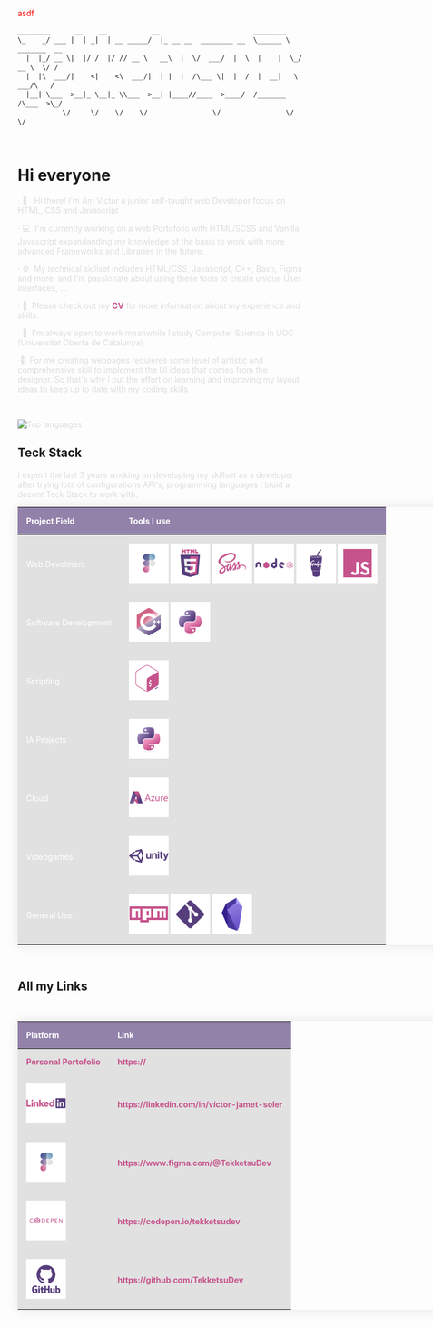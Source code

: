 
<span style="color: red;"> asdf </span>
```
________      __    __           __                       ________               
\_    _/ ___ |  | _|  | __ _____/  |_ __ __  ________ __  \______ \   _______  __
  |  |_/ __ \|  |/ /  |/ // __ \   __\  |  \/  ___/  |  \  |    |  \_/ __ \  \/ /
  |  |\  ___/|    <|    <\  ___/|  | |  |  /\___ \|  |  /  |  __|   \  ___/\   / 
  |__| \___  >__|_ \__|_ \\___  >__| |____//____  >____/  /_______  /\___  >\_/  
           \/     \/    \/    \/                \/                \/     \/      
```

<br>

# Hi everyone 

<p>· 👾  &nbsp; Hi there! I'm Am Victor a junior self-taught web Developer focus on HTML, CSS and Javascript </p>
<p>· 💻 &nbsp;I'm currently working on a web Portofolio with HTML/SCSS and Vanilla Javascript expandanding my knowledge of the basis to work with more advanced Frameworks and Libraries in the future.</p>
<p>· ⚙️ &nbsp;My technical skillset includes HTML/CSS, Javascript, C++, Bash, Figma and more, and I'm passionate about using these tools to create unique User Interfaces, ... </p>
<p>· 📄 &nbsp;Please check out my <a class="cv" href="https://drive.google.com/file/d/1Gh4q_RSMQUjufm2Qrm-QesiBepiZ79rO/view?usp=share_link">CV</a> for more information about my experience and skills.</p>
<p>· 🤝 &nbsp;I'm always open to work meanwhile I study Computer Science in UOC (Universitat Oberta de Catalunya)</p>
<p> ·🎨 &nbsp;For me creating webpages requieres some level of artistic and comprehensive skill to implement the UI ideas that comes from the designer. So that's why I put the effort on learning and improving my layout ideas to keep up to date with my coding skills</p>

<br>


![Top languages](https://github-readme-stats.vercel.app/api/top-langs/?username=tekketsudev&theme=dracula&show_icons=true)

## Teck Stack
I expent the last 3 years working on developing my skillset as a developer after trying lots of configurations API's, programming languages I bluid a decent Teck Stack to work with.
<table>
    <thead>
        <tr>
            <th>Project Field</th>
            <th>Tools I use</th>
        </tr>
    </thead>
    <tbody>
        <tr>
            <td>Web Devolment</td>
            <td>  
            <img src="./img/icon-figma.png" alt="figma">
            <img src="./img/icon-html5.png" alt="html5"/>
            <img src="./img/icon-sass.png" alt="sass"/>
            <img alt="nodejs" src="./img/icon-nodejs.png"/>
            <img src="./img/icon-gulp.png" alt="gulp"    />
            <img src="./img/icon-javascript.png" alt="javascript"/>
             </td>
        </tr>
        <tr>
            <td>Software Development</td>
            <td>
            <img src="./img/icon-cplusplus.png">
            <img src="./img/icon-python.png">
            </td>
        </tr>
        <tr>
            <td>Scripting</td>
            <td><img src="./img/icon-bash.png">
            </td>
        </tr>
        <tr>
            <td>IA Projects</td>
            <td> <img src="./img/icon-python.png"></td>
        </tr>
        <tr>
            <td>Cloud</td>
            <td><img src="./img/icon-azure.png"></td>
        </tr>
        <tr>
            <td>Videogames</td>
            <td><img src="./img/icon-unity.png"/>
            </td>
        </tr>
        <tr>
            <td>General Use</td>
            <td>
            <img alt="npm" src="./img/icon-npm.png"> 
            <img alt="git" src="./img/icon-git.png">
            <img alt="obsidian" src="./img/icon-obsidian.png">
            </td>
        </tr>
    </tbody>
</table>

<br>

<style>
    svg {
        height: 70px;
        width: 70px;
    }
    .cv {
        color: #C6538C;
    }
    a {
        text-decoration: none;
        color: #C6538C;
        font-weight: 700;
    }
    td {
        color: #C6538C;
    }
    a:visited, a:focus, a:hover {
        text-decoration: none;
        color: #563D7C;
    }
    p {
        color: #DDDDDD;
    }
    .language-tools {
        margin: 5px 20px;
    }

table {
width: 800px;
border-collapse: collapse;
overflow: hidden;
box-shadow: 0 0 20px rgba(0,0,0,0.1);
}
th,
td {
padding: 15px;
background-color: #dddd;
color: #fff;
cursor: pointer;
}
th {
text-align: left;
}
thead th{
    background-color: rgba(86, 61, 124, 0.64)
}
}

}
</style>


## All my Links
<br>
<table>
    <thead>
        <tr>
            <th>Platform</th>
            <th>Link</th>
        </tr>
    </thead>
    <tbody>
        <tr>
            <tr>
            <td><span style="font-weight: 700; color: #C6538C;">Personal Portofolio </span></td>
            <td><a>https://</a></td>
        </tr>
            <td><img src="./img/icon-linkedin.png"></td>
            <td> <a> https://linkedin.com/in/víctor-jamet-soler </a>  </td>
        </tr>
        <tr>
            <td><img src="./img/icon-figma.png"></td>
            <td> <a>https://www.figma.com/@TekketsuDev</a></td>
        </tr>
        <tr>
            <td> <img src="./img/icon-codepen.png"></td>
            <td><a>https://codepen.io/tekketsudev</a></td>
        </tr>
        <tr>
            <td><img src="./img/icon-github.png"></td>
            <td><a>https://github.com/TekketsuDev</a></td>
        </tr>
    </tbody>
</table>

